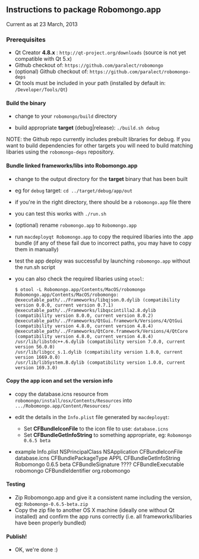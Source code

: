 ## Instructions to package Robomongo.app

Current as at 23 March, 2013

### Prerequisites
 - Qt Creator **4.8.x** : `http://qt-project.org/downloads` (source is not yet compatible with Qt 5.x)
 - Github checkout of: `https://github.com/paralect/robomongo`
 - (optional) Github checkout of: `https://github.com/paralect/robomongo-deps`
 - Qt tools must be included in your path (installed by default in: `/Developer/Tools/Qt`)

#### Build the binary

 - change to your `robomongo/build` directory

 - build appropriate **target** (debug|release): `./build.sh debug`
 
NOTE: the Github repo currently includes prebuilt libraries for debug.  If you want to build dependencies for other targets you will need to build matching libaries using the  `robomongo-deps` repository.

#### Bundle linked frameworks/libs into Robomongo.app

 - change to the output directory for the **target** binary that has been built
 
 - eg for `debug` target: `cd ../target/debug/app/out`
 
 - if you're in the right directory, there should be a `robomongo.app` file there
 
 - you can test this works with `./run.sh`
 
 - (optional) rename `robomongo.app` to `Robomongo.app`
 
 - run `macdeployqt Robomongo.app` to copy the required libaries into the .app bundle (if any of these fail due to incorrect paths, you may have to copy them in manually)
 
 - test the app deploy was successful by launching `robomongo.app` without the run.sh script
 
 - you can also check the required libaries using `otool`:
    
	   $ otool -L Robomongo.app/Contents/MacOS/robomongo
	   Robomongo.app/Contents/MacOS/robomongo:
	   @executable_path/../Frameworks/libqjson.0.dylib (compatibility version 0.0.0, current version 0.7.1)
	   @executable_path/../Frameworks/libqscintilla2.8.dylib (compatibility version 8.0.0, current version 8.0.2)
	   @executable_path/../Frameworks/QtGui.framework/Versions/4/QtGui (compatibility version 4.8.0, current version 4.8.4)
	   @executable_path/../Frameworks/QtCore.framework/Versions/4/QtCore (compatibility version 4.8.0, current version 4.8.4)
	   /usr/lib/libstdc++.6.dylib (compatibility version 7.0.0, current version 56.0.0)
	   /usr/lib/libgcc_s.1.dylib (compatibility version 1.0.0, current version 1669.0.0)
	   /usr/lib/libSystem.B.dylib (compatibility version 1.0.0, current version 169.3.0)
	   
#### Copy the app icon and set the version info

 - copy the database.icns resource from `robomongo/install/osx/Contents/Resources` into `.../Robomongo.app/Content/Resources/`
 - edit the details in the `Info.plist` file generated by `macdeployqt`:
 	- Set **CFBundleIconFile** to the icon file to use: `database.icns`
 	- Set **CFBundleGetInfoString** to something appropriate, eg: `Robomongo 0.6.5 beta`
 
 - example Info.plist
 		<?xml version="1.0" encoding="UTF-8"?>
		<!DOCTYPE plist SYSTEM "file://localhost/System/Library/DTDs/PropertyList.dtd">
		<plist version="0.9">
		<dict>
				<key>NSPrincipalClass</key>
				<string>NSApplication</string>
				<key>CFBundleIconFile</key>
				<string>database.icns</string>
				<key>CFBundlePackageType</key>
				<string>APPL</string>
				<key>CFBundleGetInfoString</key>
				<string>Robomongo 0.6.5 beta</string>
				<key>CFBundleSignature</key>
				<string>????</string>
				<key>CFBundleExecutable</key>
				<string>robomongo</string>
				<key>CFBundleIdentifier</key>
				<string>org.robomongo</string>
		</dict>
		</plist>

#### Testing
 - Zip Robomongo.app and give it a consistent name including the version, eg: `Robomongo-0.6.5-beta.zip`
 - Copy the zip file to another OS X machine (ideally one without Qt installed) and confirm the app runs correctly (i.e. all frameworks/libaries have been properly bundled)
 
#### Publish!
 - OK, we're done :)